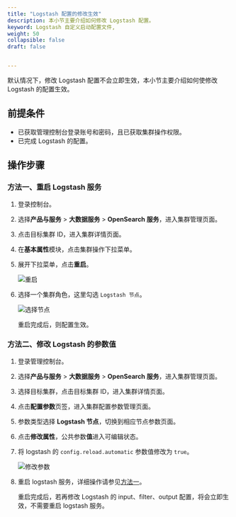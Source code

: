 ```yaml
---
title: "Logstash 配置的修改生效"
description: 本小节主要介绍如何修改 Logstash 配置。
keyword: Logstash 自定义启动配置文件,
weight: 50
collapsible: false
draft: false


---
```


默认情况下，修改 Logstash 配置不会立即生效，本小节主要介绍如何使修改 Logstash 的配置生效。

## 前提条件

- 已获取管理控制台登录账号和密码，且已获取集群操作权限。
- 已完成 Logstash 的配置。

## 操作步骤

### 方法一、重启 Logstash 服务

1. 登录控制台。

2. 选择**产品与服务** > **大数据服务** > **OpenSearch 服务**，进入集群管理页面。

3. 点击目标集群 ID，进入集群详情页面。

4. 在**基本属性**模块，点击集群操作下拉菜单。

5. 展开下拉菜单，点击**重启**。

   ![重启](../../../_images/restart_logstash.png)

6. 选择一个集群角色，这里勾选 `Logstash 节点`。

   ![选择节点](../../../_images/restart_logstash_node.png)

   重启完成后，则配置生效。

### 方法二、修改 Logstash 的参数值

1. 登录管理控制台。

2. 选择**产品与服务** > **大数据服务** > **OpenSearch 服务**，进入集群管理页面。

3. 选择目标集群，点击目标集群 ID，进入集群详情页面。

4. 点击**配置参数**页签，进入集群配置参数管理页面。

5. 参数类型选择 **Logstash 节点**，切换到相应节点参数页面。

6. 点击**修改属性**，公共参数**值**进入可编辑状态。

7. 将 logstash 的 `config.reload.automatic` 参数值修改为 `true`。

   ![修改参数](../../../_images/ls_change_config.png)

8. 重启 logstash 服务，详细操作请参见[方法一](/bigdata/opensearch/ls_manual/basic_usage/ls_change_config/#方法一重启-logstash-服务)。

   重启完成后，若再修改 Logstash 的 input、filter、output 配置，将会立即生效，不需要重启 logstash 服务。